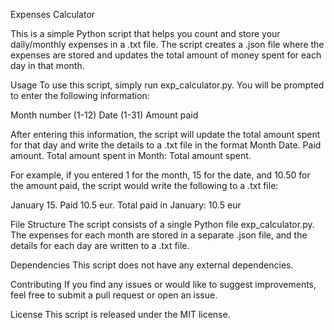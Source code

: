 Expenses Calculator

This is a simple Python script that helps you count and store your 
daily/monthly expenses in a .txt file. 
The script creates a .json file where the expenses 
are stored and updates the total amount of money spent for each day in that month.

Usage
To use this script, simply run exp_calculator.py. You will be prompted to enter the following information:

Month number (1-12)
Date (1-31)
Amount paid

After entering this information, the script will update the total amount spent 
for that day and write the details to a .txt file in the format 
Month Date. Paid amount. Total amount spent in Month: Total amount spent.

For example, if you entered 1 for the month, 15 for the date, and 10.50 for the amount paid, 
the script would write the following to a .txt file:

January 15. Paid 10.5 eur. Total paid in January: 10.5 eur 

File Structure
The script consists of a single Python file exp_calculator.py. 
The expenses for each month are stored in a separate .json file, 
and the details for each day are written to a .txt file.

Dependencies
This script does not have any external dependencies.

Contributing
If you find any issues or would like to suggest improvements, 
feel free to submit a pull request or open an issue.

License
This script is released under the MIT license.
